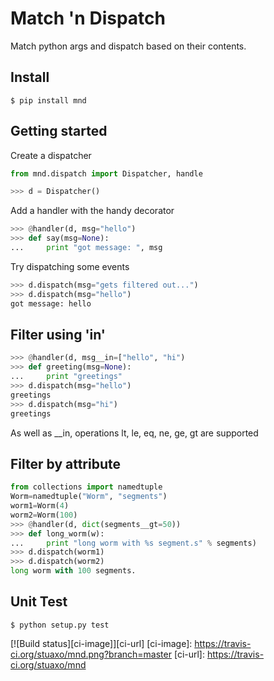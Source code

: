 Match 'n Dispatch
=================

Match python args and dispatch based on their contents.


Install
-------

```$ pip install mnd```


Getting started
---------------

Create a dispatcher
```python
from mnd.dispatch import Dispatcher, handle

>>> d = Dispatcher()
```

Add a handler with the handy decorator
```python
>>> @handler(d, msg="hello")
>>> def say(msg=None):
...     print "got message: ", msg
```

Try dispatching some events
```python
>>> d.dispatch(msg="gets filtered out...")
>>> d.dispatch(msg="hello")
got message: hello
```


Filter using 'in'
-----------------

```python
>>> @handler(d, msg__in=["hello", "hi")
>>> def greeting(msg=None):
...     print "greetings"
>>> d.dispatch(msg="hello")
greetings
>>> d.dispatch(msg="hi")
greetings
```

As well as __in, operations lt, le, eq, ne, ge, gt are supported


Filter by attribute
-------------------


```python
from collections import namedtuple
Worm=namedtuple("Worm", "segments")
worm1=Worm(4)
worm2=Worm(100)
>>> @handler(d, dict(segments__gt=50))
>>> def long_worm(w):
...     print "long worm with %s segment.s" % segments)
>>> d.dispatch(worm1)
>>> d.dispatch(worm2)
long worm with 100 segments.
```




Unit Test
---------

```$ python setup.py test```




[![Build status][ci-image]][ci-url]
[ci-image]: https://travis-ci.org/stuaxo/mnd.png?branch=master
[ci-url]: https://travis-ci.org/stuaxo/mnd
